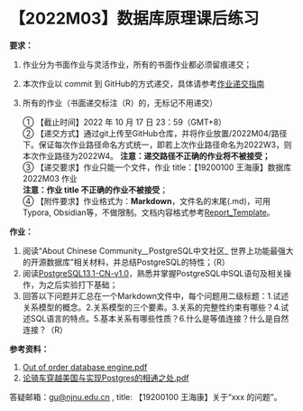 # 【2022M03】数据库原理课后练习

**要求：**
1. 作业分为书面作业与灵活作业，所有的书面作业都必须留痕递交； 
2. 本次作业以 commit 到 GitHub的方式递交，具体请参考[作业递交指南](https://github.com/njnucsta2022/DB2022FALL/blob/main/Homework_Submission_Guidelines.pdf)
3. 所有的作业（书面递交标注（R）的，无标记不用递交）

	① 【截止时间】2022 年 10 月 17 日 23：59（GMT+8）  
	② 【递交方式】通过git上传至GitHub仓库，并将作业放置/2022M04/路径下。保证每次作业路径命名方式统一，即若上次作业路径命名为2022W3，则本次作业路径为2022W4。
		**注意：递交路径不正确的作业将不被接受；**  
	③ 【递交要求】作业只能一个文件，作业 title：【19200100 王海康】数据库 2022M03 作业	
		**注意：作业 title 不正确的作业不被接受**；  
	④ 【附件要求】作业格式为：**Markdown**，文件名的末尾(.md)，可用Typora, Obsidian等，不做限制。文档内容格式参考[Report_Template](https://github.com/njnucsta2022/DB2022FALL/blob/main/2022M03/Report_Template.md)。

**作业：** 
1. 阅读“About Chinese Community__PostgreSQL中文社区_ 世界上功能最强大的开源数据库”相关材料，并总结PostgreSQL的特性；（R）
2. 阅读[PostgreSQL13.1-CN-v1.0](https://github.com/njnucsta2022/DB2022FALL/blob/main/Resources/%5Bebook%5D%20PostgreSQL13.1-CN-v1.0.pdf)，熟悉并掌握PostgreSQL中SQL语句及相关操作，为之后实验打下基础；
3. 回答以下问题并汇总在一个Markdown文件中，每个问题用二级标题：1.试述关系模型的概念。2.关系模型的三个要素。3.关系的完整性约束有哪些？4.试述SQL语言的特点。5.基本关系有哪些性质？6.什么是等值连接？什么是自然连接？（R）


**参考资料：**
1. [Out of order database engine.pdf](https://github.com/njnucsta2022/DB2022FALL/blob/main/Resources/%E3%80%90%E9%98%85%E8%AF%BB%E6%9D%90%E6%96%99%E3%80%91outoforder%20database.pdf)
2. [论骑车穿越美国与实现Postgres的相通之处.pdf](https://github.com/njnucsta2022/DB2022FALL/blob/main/Resources/%E3%80%90%E9%98%85%E8%AF%BB%E6%9D%90%E6%96%99%E3%80%91%5B2015CCF%5D%20%E8%AE%BA%E9%AA%91%E8%BD%A6%E7%A9%BF%E8%B6%8A%E7%BE%8E%E5%9B%BD%E4%B8%8E%E5%AE%9E%E7%8E%B0Postgres%E7%9A%84%E7%9B%B8%E9%80%9A%E4%B9%8B%E5%A4%84.pdf)

答疑邮箱：gu@njnu.edu.cn , title: 【19200100 王海康】关于“xxx 的问题”。